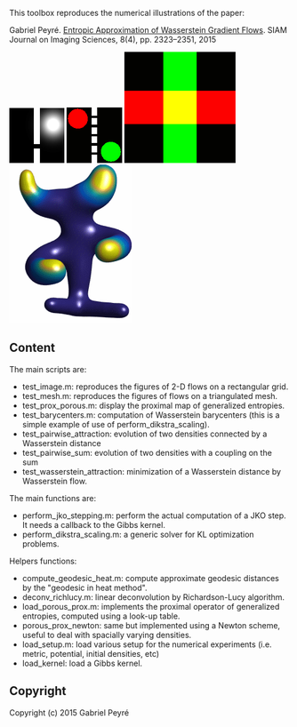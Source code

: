This toolbox reproduces the numerical illustrations of the paper:

Gabriel Peyré. [Entropic Approximation of Wasserstein Gradient Flows](http://arxiv.org/abs/1502.06216). SIAM Journal on Imaging Sciences, 8(4), pp. 2323–2351, 2015

![JKO flow with congestion on a planar domain](videos/crowd/tworooms-kappa10.gif)
![JKO flow with Wasserstein attraction](videos/pairwise-attraction/holes.gif)
![JKO flow of the entropy of the sum of two density](videos/pairwise-sum/tworectangles.gif)
![JKO flow with congestion on a 3D mesh](videos/meshes/moomoo-kappa10.gif)

Content
-------

The main scripts are:
* test_image.m: reproduces the figures of 2-D flows on a rectangular grid.
* test_mesh.m: reproduces the figures of flows on a triangulated mesh.
* test_prox_porous.m: display the proximal map of generalized entropies.
* test_barycenters.m: computation of Wasserstein barycenters (this is a simple example of use of perform_dikstra_scaling).
* test_pairwise_attraction: evolution of two densities connected by a Wasserstein distance
* test_pairwise_sum: evolution of two densities with a coupling on the sum
* test_wasserstein_attraction: minimization of a Wasserstein distance by Wasserstein flow.

The main functions are:
* perform_jko_stepping.m: perform the actual computation of a JKO step. It needs a callback to the Gibbs kernel.
* perform_dikstra_scaling.m: a generic solver for KL optimization problems.

Helpers functions:
* compute_geodesic_heat.m: compute approximate geodesic distances by the "geodesic in heat method".
* deconv_richlucy.m: linear deconvolution by Richardson-Lucy algorithm.
* load_porous_prox.m: implements the proximal operator of generalized entropies, computed using a look-up table.
* porous_prox_newton: same but implemented using a Newton scheme, useful to deal with spacially varying densities.
* load_setup.m: load various setup for the numerical experiments (i.e. metric, potential, initial densities, etc)
* load_kernel: load a Gibbs kernel.


Copyright
-------

Copyright (c) 2015 Gabriel Peyré
